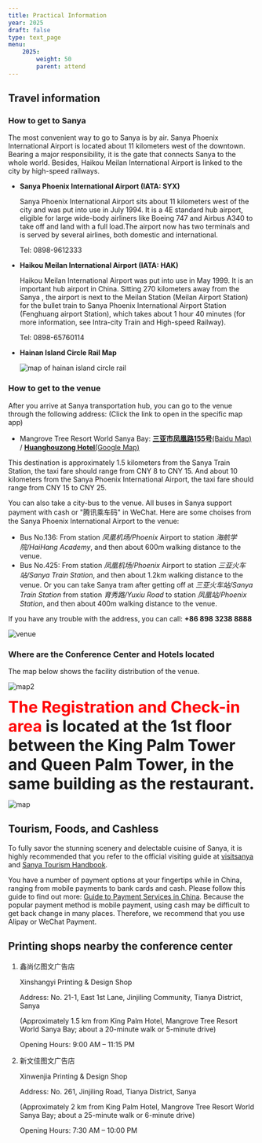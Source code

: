 ```yaml
---
title: Practical Information
year: 2025
draft: false
type: text_page
menu:
    2025:
        weight: 50
        parent: attend
---
```


## Travel information

### How to get to Sanya

The most convenient way to go to Sanya is by air. Sanya Phoenix International Airport is located about 11 kilometers west of the downtown. Bearing a major responsibility, it is the gate that connects Sanya to the whole world. Besides, Haikou Meilan International Airport is linked to the city by high-speed railways.

-   **Sanya Phoenix International Airport (IATA: SYX)**

    Sanya Phoenix International Airport sits about 11 kilometers west of the city and was put into use in July 1994. It is a 4E standard hub airport, eligible for large wide-body airliners like Boeing 747 and Airbus A340 to take off and land with a full load.The airport now has two terminals and is served by several airlines, both domestic and international.

    Tel: 0898-9612333

-   **Haikou Meilan International Airport (IATA: HAK)**

    Haikou Meilan International Airport was put into use in May 1999. It is an important hub airport in China. Sitting 270 kilometers away from the Sanya , the airport is next to the Meilan Station (Meilan Airport Station) for the bullet train to Sanya Phoenix International Airport Station (Fenghuang airport Station), which takes about 1 hour 40 minutes (for more information, see Intra-city Train and High-speed Railway).

    Tel: 0898-65760114

-   **Hainan Island Circle Rail Map**

    ![map of hainan island circle rail](/images/2025/information/hainan_circle_rail.png)

### How to get to the venue

After you arrive at Sanya transportation hub, you can go to the venue through the following address: (Click the link to open in the specific map app)
 
- Mangrove Tree Resort World Sanya Bay: [**三亚市凤凰路155号**(Baidu Map)](https://j.map.baidu.com/48/sj1k) / [**Huanghouzong Hotel**(Google Map)](https://maps.app.goo.gl/fw3KdquDNYUDxYX69)

This destination is approximately 1.5 kilometers from the Sanya Train Station, the taxi fare should range from CNY 8 to CNY 15. And about 10 kilometers from the Sanya Phoenix International Airport, the taxi fare should range from CNY 15 to CNY 25.

You can also take a city-bus to the venue. All buses in Sanya support payment with cash or "腾讯乘车码" in WeChat. Here are some choises from the Sanya Phoenix International Airport to the venue:

- Bus No.136: From station *凤凰机场/Phoenix* Airport to station *海航学院/HaiHang Academy*, and then about 600m walking distance to the venue.
- Bus No.425: From station *凤凰机场/Phoenix* Airport to station *三亚火车站/Sanya Train Station*, and then about 1.2km walking distance to the venue. Or you can take Sanya tram after getting off at *三亚火车站/Sanya Train Station* from station *育秀路/Yuxiu Road* to station *凤凰站/Phoenix Station*, and then about 400m walking distance to the venue.

If you have any trouble with the address, you can call: **+86 898 3238 8888**

![venue](../img/venue.jpg)


### Where are the Conference Center and Hotels located

The map below shows the facility distribution of the venue. 

![map2](../img/googlemap.png)

<b style="font-size: xx-large;"><span style="color: red;">The Registration and Check-in area</span> is located at the 1st floor between the King Palm Tower and Queen Palm Tower, in the same building as the restaurant.</b>

![map](../img/map.jpg)


## Tourism, Foods, and Cashless

To fully savor the stunning scenery and delectable cuisine of Sanya, it is highly recommended that you refer to the official visiting guide at [visitsanya](https://www.visitsanya.com/en/) and [Sanya Tourism Handbook](https://www.visitsanya.com/en/info.php?class_id=102116).

You have a number of payment options at your fingertips while in China, ranging from mobile payments to bank cards and cash. Please follow this guide to find out more: [Guide to Payment Services in China](http://www.pbc.gov.cn/en/3688110/3688172/5188125/5274061/index.html). Because the popular payment method is mobile payment, using cash may be difficult to get back change in many places. Therefore, we recommend that you use Alipay or WeChat Payment.


## Printing shops nearby the conference center

1. 鑫尚亿图文广告店

    Xinshangyi Printing & Design Shop

    Address: No. 21-1, East 1st Lane, Jinjiling Community, Tianya District, Sanya

    (Approximately 1.5 km from King Palm Hotel, Mangrove Tree Resort World Sanya Bay; about a 20-minute walk or 5-minute drive)

    Opening Hours: 9:00 AM – 11:15 PM

2. 新文佳图文广告店

    Xinwenjia Printing & Design Shop

    Address: No. 261, Jinjiling Road, Tianya District, Sanya

    (Approximately 2 km from King Palm Hotel, Mangrove Tree Resort World Sanya Bay; about a 25-minute walk or 6-minute drive)

    Opening Hours: 7:30 AM – 10:00 PM